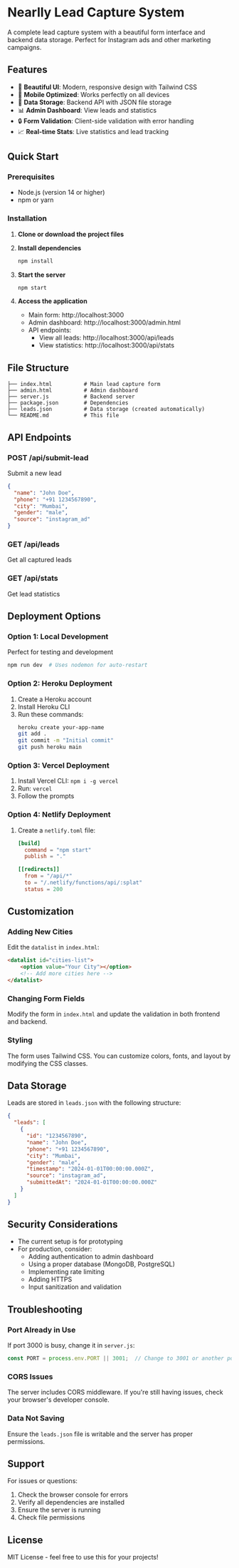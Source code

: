 # Nearlly Lead Capture System

A complete lead capture system with a beautiful form interface and backend data storage. Perfect for Instagram ads and other marketing campaigns.

## Features

- 🎨 **Beautiful UI**: Modern, responsive design with Tailwind CSS
- 📱 **Mobile Optimized**: Works perfectly on all devices
- 💾 **Data Storage**: Backend API with JSON file storage
- 📊 **Admin Dashboard**: View leads and statistics
- 🔒 **Form Validation**: Client-side validation with error handling
- 📈 **Real-time Stats**: Live statistics and lead tracking

## Quick Start

### Prerequisites
- Node.js (version 14 or higher)
- npm or yarn

### Installation

1. **Clone or download the project files**

2. **Install dependencies**
   ```bash
   npm install
   ```

3. **Start the server**
   ```bash
   npm start
   ```

4. **Access the application**
   - Main form: http://localhost:3000
   - Admin dashboard: http://localhost:3000/admin.html
   - API endpoints:
     - View all leads: http://localhost:3000/api/leads
     - View statistics: http://localhost:3000/api/stats

## File Structure

```
├── index.html          # Main lead capture form
├── admin.html          # Admin dashboard
├── server.js           # Backend server
├── package.json        # Dependencies
├── leads.json          # Data storage (created automatically)
└── README.md           # This file
```

## API Endpoints

### POST /api/submit-lead
Submit a new lead
```json
{
  "name": "John Doe",
  "phone": "+91 1234567890",
  "city": "Mumbai",
  "gender": "male",
  "source": "instagram_ad"
}
```

### GET /api/leads
Get all captured leads

### GET /api/stats
Get lead statistics

## Deployment Options

### Option 1: Local Development
Perfect for testing and development
```bash
npm run dev  # Uses nodemon for auto-restart
```

### Option 2: Heroku Deployment
1. Create a Heroku account
2. Install Heroku CLI
3. Run these commands:
   ```bash
   heroku create your-app-name
   git add .
   git commit -m "Initial commit"
   git push heroku main
   ```

### Option 3: Vercel Deployment
1. Install Vercel CLI: `npm i -g vercel`
2. Run: `vercel`
3. Follow the prompts

### Option 4: Netlify Deployment
1. Create a `netlify.toml` file:
   ```toml
   [build]
     command = "npm start"
     publish = "."
   
   [[redirects]]
     from = "/api/*"
     to = "/.netlify/functions/api/:splat"
     status = 200
   ```

## Customization

### Adding New Cities
Edit the `datalist` in `index.html`:
```html
<datalist id="cities-list">
    <option value="Your City"></option>
    <!-- Add more cities here -->
</datalist>
```

### Changing Form Fields
Modify the form in `index.html` and update the validation in both frontend and backend.

### Styling
The form uses Tailwind CSS. You can customize colors, fonts, and layout by modifying the CSS classes.

## Data Storage

Leads are stored in `leads.json` with the following structure:
```json
{
  "leads": [
    {
      "id": "1234567890",
      "name": "John Doe",
      "phone": "+91 1234567890",
      "city": "Mumbai",
      "gender": "male",
      "timestamp": "2024-01-01T00:00:00.000Z",
      "source": "instagram_ad",
      "submittedAt": "2024-01-01T00:00:00.000Z"
    }
  ]
}
```

## Security Considerations

- The current setup is for prototyping
- For production, consider:
  - Adding authentication to admin dashboard
  - Using a proper database (MongoDB, PostgreSQL)
  - Implementing rate limiting
  - Adding HTTPS
  - Input sanitization and validation

## Troubleshooting

### Port Already in Use
If port 3000 is busy, change it in `server.js`:
```javascript
const PORT = process.env.PORT || 3001;  // Change to 3001 or another port
```

### CORS Issues
The server includes CORS middleware. If you're still having issues, check your browser's developer console.

### Data Not Saving
Ensure the `leads.json` file is writable and the server has proper permissions.

## Support

For issues or questions:
1. Check the browser console for errors
2. Verify all dependencies are installed
3. Ensure the server is running
4. Check file permissions

## License

MIT License - feel free to use this for your projects! 